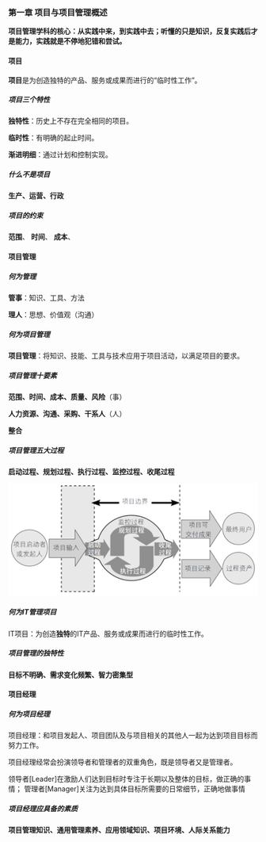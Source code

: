 ### 第一章 项目与项目管理概述

**项目管理学科的核心：从实践中来，到实践中去；听懂的只是知识，反复实践后才是能力，实践就是不停地犯错和尝试。**

#### 项目

**项目**是为创造独特的产品、服务或成果而进行的“临时性工作”。

##### 项目三个特性

**独特性**：历史上不存在完全相同的项目。

**临时性**：有明确的起止时间。

**渐进明细**：通过计划和控制实现。

##### 什么不是项目

**生产、运营、行政**

##### 项目的约束

**范围**、
**时间**、
**成本**、

#### 项目管理

##### 何为管理

**管事**：知识、工具、方法

**理人**：思想、价值观（沟通）

##### 何为项目管理

**项目管理**：将知识、技能、工具与技术应用于项目活动，以满足项目的要求。

##### 项目管理十要素

**范围、时间、成本、质量、风险**（事）

**人力资源、沟通、采购、干系人**（人）

**整合**

##### 项目管理五大过程

**启动过程、规划过程、执行过程、监控过程、收尾过程**

![enter description here](./images/process.png)

##### 何为IT管理项目

IT项目：为创造**独特**的IT产品、服务或成果而进行的临时性工作。

##### 项目管理的独特性

**目标不明确、需求变化频繁、智力密集型**

#### 项目经理

##### 何为项目经理

项目经理：和项目发起人、项目团队及与项目相关的其他人一起为达到项目目标而努力工作。

项目经理经常会扮演领导者和管理者的双重角色，既是领导者又是管理者。

领导者[Leader]在激励人们达到目标时专注于长期以及整体的目标，做正确的事情；
管理者[Manager]关注为达到具体目标所需要的日常细节，正确地做事情

##### 项目经理应具备的素质

**项目管理知识、通用管理素养、应用领域知识、项目环境、人际关系能力**